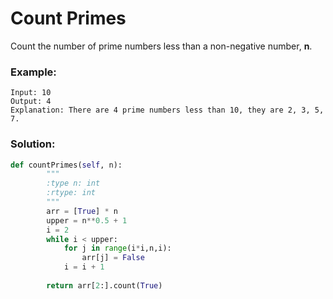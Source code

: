 # Count Primes

 Count the number of prime numbers less than a non-negative number, **n**.

### Example:

```text
Input: 10
Output: 4
Explanation: There are 4 prime numbers less than 10, they are 2, 3, 5, 7.
```

### Solution:

```python
def countPrimes(self, n):
        """
        :type n: int
        :rtype: int
        """
        arr = [True] * n
        upper = n**0.5 + 1
        i = 2
        while i < upper:
            for j in range(i*i,n,i):
                arr[j] = False
            i = i + 1
                
        return arr[2:].count(True)
```

